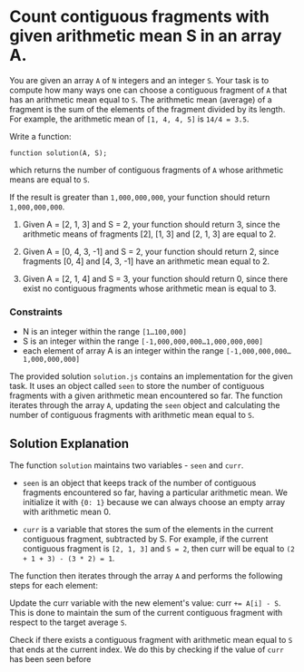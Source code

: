 # Count contiguous fragments with given arithmetic mean S in an array A.

You are given an array `A` of `N` integers and an integer `S`. Your task is to compute how many ways one can choose a contiguous fragment of `A` that has an arithmetic mean equal to `S`. The arithmetic mean (average) of a fragment is the sum of the elements of the fragment divided by its length. For example, the arithmetic mean of `[1, 4, 4, 5]` is `14/4 = 3.5`.

Write a function:
```
function solution(A, S);
```

which returns the number of contiguous fragments of `A` whose arithmetic means are equal to `S`.

If the result is greater than `1,000,000,000`, your function should return `1,000,000,000`.

1. Given A = [2, 1, 3] and S = 2, your function should return 3, since the arithmetic means of fragments [2], [1, 3] and [2, 1, 3] are equal to 2.

2. Given A = [0, 4, 3, -1] and S = 2, your function should return 2, since fragments [0, 4] and [4, 3, -1] have an arithmetic mean equal to 2.

3. Given A = [2, 1, 4] and S = 3, your function should return 0, since there exist no contiguous fragments whose arithmetic mean is equal to 3.

### Constraints

* N is an integer within the range `[1…100,000]`
* S is an integer within the range `[-1,000,000,000…1,000,000,000]`
* each element of array A is an integer within the range `[-1,000,000,000…1,000,000,000]`

The provided solution `solution.js` contains an implementation for the given task. It uses an object called `seen` to store the number of contiguous fragments with a given arithmetic mean encountered so far. The function iterates through the array `A`, updating the `seen` object and calculating the number of contiguous fragments with arithmetic mean equal to `S`.

## Solution Explanation
The function `solution` maintains two variables - `seen` and `curr`.

* `seen` is an object that keeps track of the number of contiguous fragments encountered so far, having a particular arithmetic mean. We initialize it with `{0: 1}` because we can always choose an empty array with arithmetic mean 0.

* `curr` is a variable that stores the sum of the elements in the current contiguous fragment, subtracted by S. For example, if the current contiguous fragment is `[2, 1, 3]` and `S = 2`, then curr will be equal to `(2 + 1 + 3) - (3 * 2) = 1`.

The function then iterates through the array `A` and performs the following steps for each element:

Update the curr variable with the new element's value: curr `+= A[i] - S`. This is done to maintain the sum of the current contiguous fragment with respect to the target average `S`.

Check if there exists a contiguous fragment with arithmetic mean equal to `S` that ends at the current index. We do this by checking if the value of `curr` has been seen before




